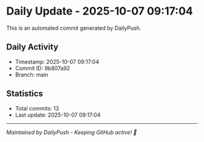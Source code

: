 # Daily Update - 2025-10-07 09:17:04

This is an automated commit generated by DailyPush.

## Daily Activity
- Timestamp: 2025-10-07 09:17:04
- Commit ID: 9b807a92
- Branch: main

## Statistics
- Total commits: 13
- Last update: 2025-10-07 09:17:04

---
*Maintained by DailyPush - Keeping GitHub active! 🚀*
